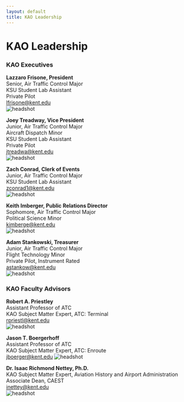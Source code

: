 ```yaml
---
layout: default
title: KAO Leadership
---
```

# KAO Leadership

### KAO Executives

__Lazzaro Frisone, President__  
Senior, Air Traffic Control Major  
KSU Student Lab Assistant  
Private Pilot  
[lfrisone@kent.edu](mailto:lfrisone@kent.edu)  
![headshot](/assets/images/leadership/AR.jpg)

__Joey Treadway, Vice President__  
Junior, Air Traffic Control Major  
Aircraft Dispatch Minor  
KSU Student Lab Assistant  
Private Pilot  
[jtreadwa@kent.edu](mailto:jtreadwa@kent.edu)  
![headshot](/assets/images/leadership/CS.jpg)

__Zach Conrad, Clerk of Events__  
Junior, Air Traffic Control Major  
KSU Student Lab Assistant  
[zconrad1@kent.edu](mailto:zconrad1@kent.edu)  
![headshot](/assets/images/leadership/ZC.jpg)

__Keith Imberger, Public Relations Director__  
Sophomore, Air Traffic Control Major  
Political Science Minor  
[kimberge@kent.edu](mailto:kimberge@kent.edu)  
![headshot](/assets/images/leadership/AB.jpg)

__Adam Stankowski, Treasurer__  
Junior, Air Traffic Control Major   
Flight Technology Minor  
Private Pilot, Instrument Rated  
[astankow@kent.edu](mailto:astankow@kent.edu)  
![headshot](/assets/images/leadership/AB.jpg)



<!-- __, Freshman Class Representative__  
Freshman, Air Traffic Control Major
[@kent.edu](mailto:@kent.edu)
![headshot](/assets/images/leadership/XX.jpg)  

__, Sophomore Class Representative__  
Sophomore, Air Traffic Control Major  
[@kent.edu](mailto:@kent.edu)  
![headshot](/assets/images/leadership/XX.jpg) -->



### KAO Faculty Advisors

__Robert A. Priestley__  
Assistant Professor of ATC  
KAO Subject Matter Expert, ATC: Terminal  
[rpriestl@kent.edu](mailto:rpriestl@kent.edu)  
![headshot](/assets/images/leadership/RP.jpg)

__Jason T. Boergerhoff__  
Assistant Professor of ATC  
KAO Subject Matter Expert, ATC: Enroute  
[jboerger@kent.edu](mailto:jboerger@kent.edu)
![headshot](/assets/images/leadership/JB.jpg)

__Dr. Isaac Richmond Nettey, Ph.D.__  
KAO Subject Matter Expert, Aviation History and Airport Administration  
Associate Dean, CAEST  
[inettey@kent.edu](mailto:inettey@kent.edu)  
![headshot](/assets/images/leadership/IN.jpg)
